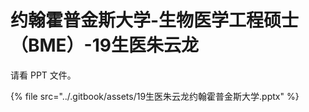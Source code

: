 # 约翰霍普金斯大学-生物医学工程硕士（BME）-19生医朱云龙

请看 PPT 文件。

{% file src="../.gitbook/assets/19生医朱云龙约翰霍普金斯大学.pptx" %}

